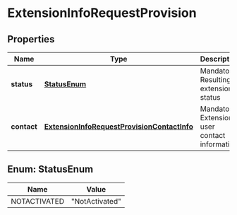 
# ExtensionInfoRequestProvision

## Properties
Name | Type | Description | Notes
------------ | ------------- | ------------- | -------------
**status** | [**StatusEnum**](#StatusEnum) | Mandatory. Resulting extension status |  [optional]
**contact** | [**ExtensionInfoRequestProvisionContactInfo**](ExtensionInfoRequestProvisionContactInfo.md) | Mandatory. Extension user contact information |  [optional]


<a name="StatusEnum"></a>
## Enum: StatusEnum
Name | Value
---- | -----
NOTACTIVATED | &quot;NotActivated&quot;



